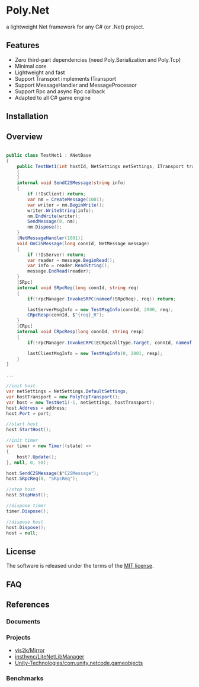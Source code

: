 # Poly.Net
a lightweight Net framework for any C# (or .Net) project.

## Features
- Zero third-part dependencies (need Poly.Serialization and Poly.Tcp)
- Minimal core
- Lightweight and fast
- Support Transport implements ITransport
- Support MessageHandler and MessageProcessor
- Support Rpc and async Rpc callback
- Adapted to all C# game engine

## Installation

## Overview

```csharp

public class TestNet1 : ANetBase
{
    public TestNet1(int hostId, NetSettings netSettings, ITransport transport) : base(hostId, netSettings, transport)
    {
    }
    internal void SendC2SMessage(string info)
    {
        if (!IsClient) return;
        var nm = CreateMessage(1001);
        var writer = nm.BeginWrite();
        writer.WriteString(info);
        nm.EndWrite(writer);
        SendMessage(0, nm);
        nm.Dispose();
    }
    [NetMessageHandler(1001)]
    void OnC2SMessage(long connId, NetMessage message)
    {
        if (!IsServer) return;
        var reader = message.BeginRead();
        var info = reader.ReadString();
        message.EndRead(reader);
    }
    [SRpc]
    internal void SRpcReq(long connId, string req)
    {
        if(!rpcManager.InvokeSRPC(nameof(SRpcReq), req)) return;

        lastServerMsgInfo = new TestMsgInfo(connId, 2000, req);
        CRpcResp(connId, $"{req}_R");
    }
    [CRpc]
    internal void CRpcResp(long connId, string resp)
    {
        if(!rpcManager.InvokeCRPC(ECRpcCallType.Target, connId, nameof(CRpcResp), resp)) return;

        lastClientMsgInfo = new TestMsgInfo(0, 2001, resp);
    }
}

...

//init host
var netSettings = NetSettings.DefaultSettings;
var hostTransport = new PolyTcpTransport();
var host = new TestNet1(-1, netSettings, hostTransport);
host.Address = address;
host.Port = port;

//start host
host.StartHost();

//init timer
var timer = new Timer((state) =>
{
    host?.Update();
}, null, 0, 50);

host.SendC2SMessage($"C2SMessage");
host.SRpcReq(0, "SRpcReq");

//stop host
host.StopHost();

//dispose timer
timer.Dispose();

//dispose host
host.Dispose();
host = null;

```

## License
The software is released under the terms of the [MIT license](./LICENSE.md).

## FAQ

## References

### Documents

### Projects
- [vis2k/Mirror](https://github.com/vis2k/Mirror)
- [insthync/LiteNetLibManager](https://github.com/insthync/LiteNetLibManager)
- [Unity-Technologies/com.unity.netcode.gameobjects](https://github.com/Unity-Technologies/com.unity.netcode.gameobjects)

### Benchmarks
